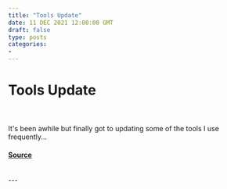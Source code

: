 ```yaml
---
title: "Tools Update"
date: 11 DEC 2021 12:00:00 GMT
draft: false
type: posts
categories: 
- 
---
```

# Tools Update

<br/>

<br/>
It's been awhile but finally got to updating some of the tools I use frequently...

#### [Source](http://www.kahusecurity.com/posts/tools_update_12-2021.html)

<br/>
---
